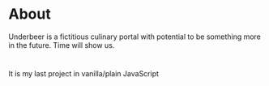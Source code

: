 # About
Underbeer is a fictitious culinary portal with potential to be something more in the future. Time will show us.
#
It is my last project in vanilla/plain JavaScript
